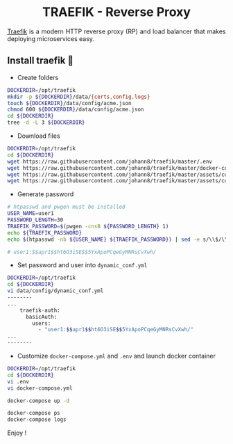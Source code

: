 <h1 align="center">TRAEFIK - Reverse Proxy</h1>

<p align='justify'>
<a href="https://traefik.io">Traefik</a> is a modern HTTP reverse proxy (RP) and load balancer that makes deploying microservices easy.
</p>

## Install traefik 🐋
- Create folders
```bash
DOCKERDIR=/opt/traefik
mkdir -p ${DOCKERDIR}/data/{certs,config,logs}
touch ${DOCKERDIR}/data/config/acme.json
chmod 600 ${DOCKERDIR}/data/config/acme.json
cd ${DOCKERDIR}
tree -d -L 3 ${DOCKERDIR}
```

- Download files
```bash
DOCKERDIR=/opt/traefik
cd ${DOCKERDIR}
wget https://raw.githubusercontent.com/johann8/traefik/master/.env
wget https://raw.githubusercontent.com/johann8/traefik/master/docker-compose.yml
wget https://raw.githubusercontent.com/johann8/traefik/master/assets/config/traefik.yml -P data/conf/
wget https://raw.githubusercontent.com/johann8/traefik/master/assets/config/dynamic_conf.yml -P data/conf/

```

- Generate password
```bash
# htpasswd and pwgen must be installed
USER_NAME=user1
PASSWORD_LENGTH=30
TRAEFIK_PASSWORD=$(pwgen -cnsB ${PASSWORD_LENGTH} 1)
echo ${TRAEFIK_PASSWORD}
echo $(htpasswd -nb ${USER_NAME} ${TRAEFIK_PASSWORD}) | sed -e s/\\$/\\$\\$/g

# user1:$$apr1$$ht6O3iSE$$5YxApoPCqeGyMNRsCvXwh/
```

- Set password and user into `dynamic_conf.yml`
```bash
DOCKERDIR=/opt/traefik
cd ${DOCKERDIR}
vi data/config/dynamic_conf.yml
--------
...
    traefik-auth:
      basicAuth:
        users:
          - "user1:$$apr1$$ht6O3iSE$$5YxApoPCqeGyMNRsCvXwh/" 
...
--------
```

- Customize `docker-compose.yml` and `.env` and launch docker container
```bash
DOCKERDIR=/opt/traefik
cd ${DOCKERDIR}
vi .env
vi docker-compose.yml

docker-compose up -d

docker-compose ps
docker-compose logs
```

Enjoy !
